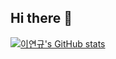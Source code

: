 ## Hi there 👋

[![이연규's GitHub stats](https://github-readme-stats.vercel.app/api?username=Da-413&thema=cobalt)](https://github.com/anuraghazra/github-readme-stats)
